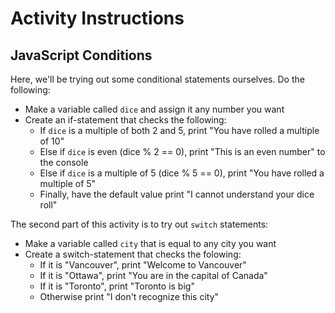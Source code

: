 # Activity Instructions

## JavaScript Conditions

Here, we'll be trying out some conditional statements ourselves. Do the following:

- Make a variable called ``dice`` and assign it any number you want
- Create an if-statement that checks the following:
  - If ``dice`` is a multiple of both 2 and 5, print "You have rolled a multiple of 10"
  - Else if ``dice`` is even (dice % 2 == 0), print "This is an even number" to the console
  - Else if ``dice`` is a multiple of 5 (dice % 5 == 0), print "You have rolled a multiple of 5"
  - Finally, have the default value print "I cannot understand your dice roll"

The second part of this activity is to try out ``switch`` statements:

- Make a variable called ``city`` that is equal to any city you want
- Create a switch-statement that checks the folowing:
  - If it is "Vancouver", print "Welcome to Vancouver"
  - If it is "Ottawa", print "You are in the capital of Canada"
  - If it is "Toronto", print "Toronto is big"
  - Otherwise print "I don't recognize this city"
